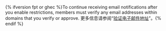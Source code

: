 {% ifversion fpt or ghec %}To continue receiving email notifications after you enable restrictions, members must verify any email addresses within domains that you verify or approve. 更多信息请参阅“[验证电子邮件地址](/github/getting-started-with-github/verifying-your-email-address)”。{% endif %}
